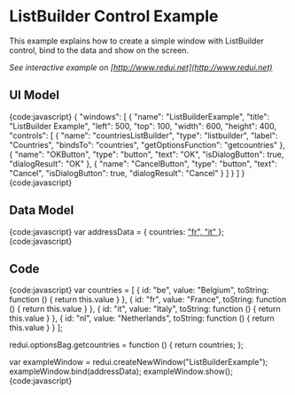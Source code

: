 # ListBuilder Control Example

This example explains how to create a simple window with ListBuilder control, bind to the data and show on the screen.

_See interactive example on [http://www.redui.net](http://www.redui.net)_

## UI Model

{code:javascript}
{
    "windows": [
        {
            "name": "ListBuilderExample",
            "title": "ListBuilder Example",
            "left": 500,
            "top": 100,
            "width": 600,
            "height": 400,
            "controls": [
                {
                    "name": "countriesListBuilder",
                    "type": "listbuilder",
                    "label": "Countries",
                    "bindsTo": "countries",
                    "getOptionsFunction": "getcountries"
                },
                {
                    "name": "OKButton",
                    "type": "button",
                    "text": "OK",
                    "isDialogButton": true,
                    "dialogResult": "OK"
                },
                {
                    "name": "CancelButton",
                    "type": "button",
                    "text": "Cancel",
                    "isDialogButton": true,
                    "dialogResult": "Cancel"
                }
            ]
        }
    ]
}
{code:javascript}

## Data Model

{code:javascript}
var addressData = {
	countries: [ "fr", "it" ](-_fr_,-_it_-)
};
{code:javascript}

## Code

{code:javascript}
var countries = [
	{ id: "be", value: "Belgium", toString: function () { return this.value } },
	{ id: "fr", value: "France", toString: function () { return this.value } },
	{ id: "it", value: "Italy", toString: function () { return this.value } },
	{ id: "nl", value: "Netherlands", toString: function () { return this.value } }
];

redui.optionsBag.getcountries = function () {
	return countries;
};

var exampleWindow = redui.createNewWindow("ListBuilderExample");
exampleWindow.bind(addressData);
exampleWindow.show();
{code:javascript}